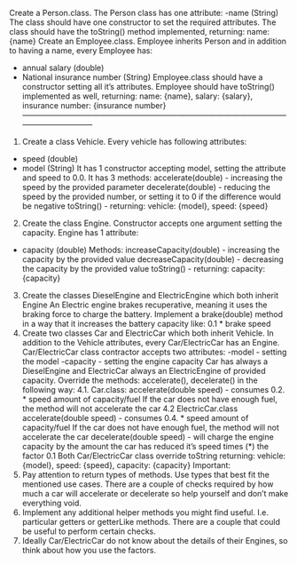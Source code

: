 Create a Person.class.
The Person class has one attribute:
-name (String)
The class should have one constructor to set the required attributes.
The class should have the toString() method implemented, returning:
name: {name}
Create an Employee.class. Employee inherits Person and in addition to having a name, every
Employee has:
- annual salary (double)
- National insurance number (String)
Employee.class should have a constructor setting all it’s attributes.
Employee should have toString() implemented as well, returning:
name: {name}, salary: {salary}, insurance number: {insurance number}
———————————————————————————————————————————
1. Create a class Vehicle.
Every vehicle has following attributes:
- speed (double)
- model (String)
It has 1 constructor accepting model, setting the attribute and speed to 0.0.
It has 3 methods:
accelerate(double) - increasing the speed by the provided parameter
decelerate(double) - reducing the speed by the provided number, or setting it to 0 if the difference
would be negative
toString() - returning: vehicle: {model}, speed: {speed}
2. Create the class Engine.
Constructor accepts one argument setting the capacity.
Engine has 1 attribute:
- capacity (double)
Methods:
increaseCapacity(double) - increasing the capacity by the provided value
decreaseCapacity(double) - decreasing the capacity by the provided value
toString() - returning: capacity: {capacity}
3. Create the classes DieselEngine and ElectricEngine which both inherit Engine
An Electric engine brakes recuperative, meaning it uses the braking force to charge the battery.
Implement a brake(double) method in a way that it increases the battery capacity like:
 0.1 * brake speed
4. Create two classes Car and ElectricCar which both inherit Vehicle.
In addition to the Vehicle attributes, every Car/ElectricCar has an Engine.
Car/ElectricCar class contractor accepts two attributes:
-model - setting the model
-capacity - setting the engine capacity
Car has always a DieselEngine and ElectricCar always an ElectricEngine of provided capacity.
Override the methods: accelerate(), decelerate() in the following way:
4.1. Car.class:
accelerate(double speed) - consumes 0.2. * speed amount of capacity/fuel
If the car does not have enough fuel, the method will not accelerate the car
4.2 ElectricCar.class
accelerate(double speed) - consumes 0.4. * speed amount of capacity/fuel
If the car does not have enough fuel, the method will not accelerate the car
decelerate(double speed) - will charge the engine capacity by the amount the car has reduced it’s
speed times (*) the factor 0.1
Both Car/ElectricCar class override toString returning:
vehicle: {model}, speed: {speed}, capacity: {capacity}
Important:
1. Pay attention to return types of methods. Use types that best fit the mentioned use
cases. There are a couple of checks required by how much a car will accelerate or
decelerate so help yourself and don’t make everything void.
2. Implement any additional helper methods you might find useful. I.e. particular getters or
getterLike methods.
There are a couple that could be useful to perform certain checks.
3. Ideally Car/ElectricCar do not know about the details of their Engines, so think about how
you use the factors.
